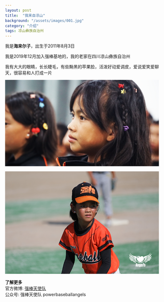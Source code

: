```yaml
---
layout: post
title:  "我来自凉山"
background: "/assets/images/001.jpg"
category: "介绍"
tags: 凉山彝族自治州
---  
```

我是**海来尔子**，出生于2011年8月3日

我是2019年12月加入强棒基地的，我的老家在四川凉山彝族自治州

我有大大的眼睛，长长睫毛，有些黝黑的苹果脸，活泼好动爱调皮，爱说爱笑爱聊天，很容易和人打成一片  

![海来尔子2](../assets/images/002.jpg)
 
![海来尔子3](../assets/images/img3.jpg)   


**了解更多**      
官方微博: [强棒天使队](https://weibo.com/PBangels?is_all=1)     
公众号: 强棒天使队 powerbaseballangels    

